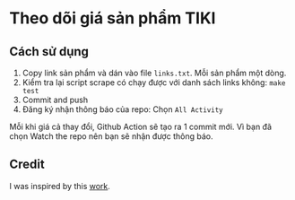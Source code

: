 # Theo dõi giá sản phẩm TIKI

## Cách sử dụng
1. Copy link sản phẩm và dán vào file `links.txt`. Mỗi sản phẩm một dòng.
1. Kiểm tra lại script scrape có chạy được với danh sách links không: `make test`
2. Commit and push
3. Đăng ký nhận thông báo của repo: Chọn `All Activity`

Mỗi khi giá cả thay đổi, Github Action sẽ tạo ra 1 commit mới. Vì bạn đã chọn Watch the repo nên bạn sẽ nhận được thông báo.

## Credit
I was inspired by this [work](https://github.com/simonw/ca-fires-history).
